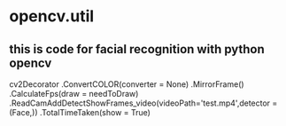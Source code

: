 # opencv.util


## this is code for facial recognition with python opencv

cv2Decorator
.ConvertCOLOR(converter = None)
.MirrorFrame()
.CalculateFps(draw = needToDraw)
.ReadCamAddDetectShowFrames_video(videoPath='test.mp4',detector = (Face,))
.TotalTimeTaken(show = True)
